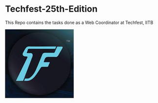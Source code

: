 # Techfest-25th-Edition

This Repo contains the tasks done as a Web Coordinator at Techfest, IITB

<img src="TFImage.jfif">
